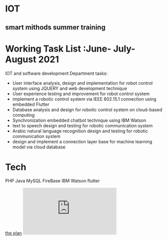 # IOT
## smart mithods summer training 

# Working Task List :June- July- August  2021 

IOT and software development Department tasks:
- User interface analysis, design and implementation for robot control system using JQUERY and web development technique
- User experience testing and improvement for robot control system
- implement a robotic control system via IEEE 802.15.1 connection using embedded Flutter
- Database analysis and design for robotic control system on cloud-based computing
- Synchronization embedded chatbot technique using IBM Watson
- text to speech design and testing for robotic communication system
- Arabic natural language recognition design and testing for robotic communication system
- design and implement a connection layer base for machine learning model via cloud database


# Tech
PHP 
Java 
MySQL 
FireBase
IBM Watson 
flutter 


[the plan](https://s-m.com.sa/table.pdf)
![tasks](https://s-m.com.sa/task.pdf)
